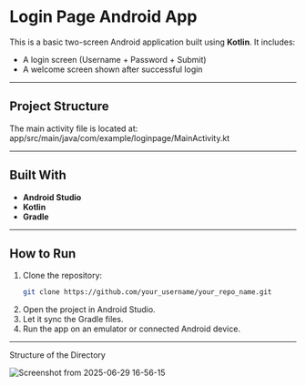 # Login Page Android App

This is a basic two-screen Android application built using **Kotlin**. It includes:

- A login screen (Username + Password + Submit)
- A welcome screen shown after successful login

---

## Project Structure

The main activity file is located at: app/src/main/java/com/example/loginpage/MainActivity.kt

---

## Built With

- **Android Studio**
- **Kotlin**
- **Gradle**

---

## How to Run

1. Clone the repository:
   ```bash
   git clone https://github.com/your_username/your_repo_name.git
    ```
2. Open the project in Android Studio.
3. Let it sync the Gradle files.
4. Run the app on an emulator or connected Android device.

---

Structure of the Directory

![Screenshot from 2025-06-29 16-56-15](https://github.com/user-attachments/assets/d115c1b7-9ef8-4f2f-8bee-1291228e844c)

